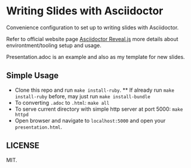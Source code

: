 # Writing Slides with Asciidoctor

Convenience configuration to set up to writing slides with Asciidoctor.

Refer to official website page [Asciidoctor Reveal.js](https://asciidoctor.org/docs/asciidoctor-revealjs/) more details about environtment/tooling setup and usage.

Presentation.adoc is an example and also as my template for new slides.

## Simple Usage

* Clone this repo and run `make install-ruby`.
** If already run `make install-ruby` before, may just run `make install-bundle`
* To converting `.adoc` to `.html`: `make all`
* To serve current directory with simple http server at port 5000: `make httpd`
* Open browser and navigate to `localhost:5000` and open your `presentation.html`.

## LICENSE

MIT.
